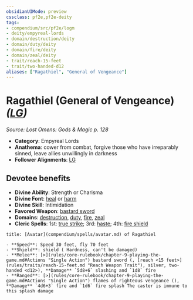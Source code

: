```yaml
---
obsidianUIMode: preview
cssclass: pf2e,pf2e-deity
tags:
- compendium/src/pf2e/logm
- deity/empyreal-lords
- domain/destruction/deity
- domain/duty/deity
- domain/fire/deity
- domain/zeal/deity
- trait/reach-15-feet
- trait/two-handed-d12
aliases: ["Ragathiel", "General of Vengeance"]
---
```

# Ragathiel (General of Vengeance) *([LG](rules/traits/lg-b1.md "Lawful Good Alignment Trait"))*  
*Source: Lost Omens: Gods & Magic p. 128*  

- **Category**: Empyreal Lords
- **Anathema**: cower from combat, forgive those who have irreparably sinned, leave allies unwillingly in darkness
- **Follower Alignments**: [LG](rules/traits/lg-b1.md "Lawful Good Alignment Trait")

## Devotee benefits

- **Divine Ability**: Strength or Charisma
- **Divine Font**: [heal](heal.md) or [harm](harm.md)
- **Divine Skill**: Intimidation
- **Favored Weapon**: [bastard sword](bastard-sword.md)
- **Domains**: [destruction](Reference/Compendium/Setting/domains.md#Destruction), [duty](Reference/Compendium/Setting/domains.md#Duty), [fire](Reference/Compendium/Setting/domains.md#Fire), [zeal](Reference/Compendium/Setting/domains.md#Zeal)
- **Cleric Spells**: 1st: [true strike](true-strike.md); 3rd: [haste](haste.md); 4th: [fire shield](fire-shield.md)

```ad-embed-avatar
title: [Avatar](compendium/spells/avatar.md) of Ragathiel

- **Speed**: Speed 30 feet, fly 70 feet
- **Shield**: shield ( Hardness, can't be damaged)
- **Melee**: [>](rules/core-rulebook/chapter-9-playing-the-game.md#Actions "Single Action") bastard sword (, [reach <15 feet>](rules/traits/reach-15-feet.md "Reach Weapon Trait"), silver, two-handed <d12>), **Damage** `5d8+6` slashing and `1d8` fire 
- **Ranged**: [>](rules/core-rulebook/chapter-9-playing-the-game.md#Actions "Single Action") flames of righteous vengeance (), **Damage** `4d6+3` fire and `1d6` fire splash The caster is immune to this splash damage
```
